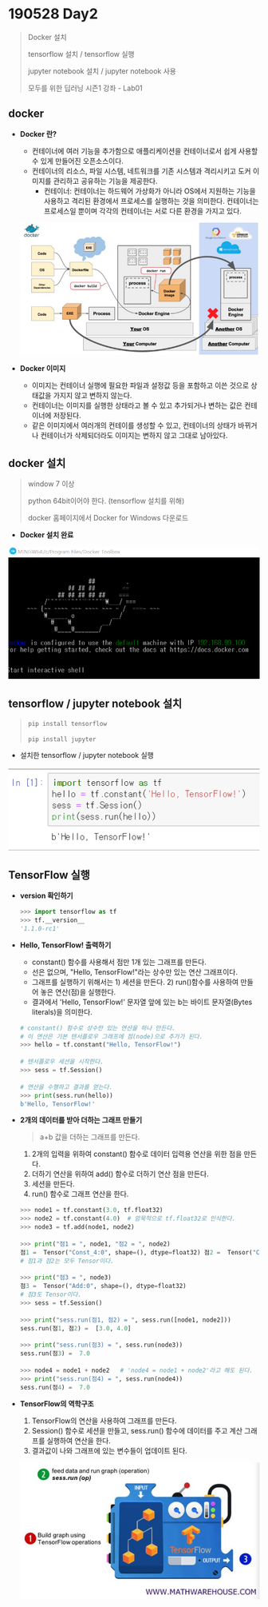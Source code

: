 # 190528 Day2

> Docker 설치
>
> tensorflow 설치 / tensorflow 실행
>
> jupyter notebook 설치 / jupyter notebook 사용
>
> 모두를 위한 딥러닝 시즌1 강좌 - Lab01



##  docker

* **Docker 란?**

  * 컨테이너에 여러 기능을 추가함으로 애플리케이션을 컨테이너로서 쉽게 사용할 수 있게 만들어진 오픈소스이다.
  * 컨테이너의 리소스, 파일 시스템, 네트워크를 기존 시스템과 격리시키고 도커 이미지를 관리하고 공유하는 기능을 제공한다.
    * 컨테이너: 컨테이너는 하드웨어 가상화가 아니라 OS에서 지원하는 기능을 사용하고 격리된 환경에서 프로세스를 실행하는 것을 의미한다. 컨테이너는 프로세스일 뿐이며 각각의 컨테이너는 서로 다른 환경을 가지고 있다. 

  ![docker](image/docker.JPG)

* **Docker 이미지**
  * 이미지는 컨테이너 실행에 필요한 파일과 설정값 등을 포함하고 이쓴 것으로 상태값을 가지지 않고 변하지 않는다. 
  * 컨테이너는 이미지를 실행한 상태라고 볼 수 있고 추가되거나 변하는 값은 컨테이너에 저장된다.
  * 같은 이미지에서 여러개의 컨테이를 생성할 수 있고, 컨테이너의 상태가 바뀌거나 컨테이너가 삭제되더라도 이미지는 변하지 않고 그대로 남아있다.



## docker 설치

> window 7 이상
>
> python 64bit이어야 한다. (tensorflow 설치를 위해)
>
> docker 홈페이지에서 Docker for Windows 다운로드



* **Docker 설치 완료**

![docker설치완료](image/docker설치완료.png)



## tensorflow / jupyter notebook 설치

> `pip install tensorflow`
>
>  `pip install jupyter `



* 설치한 tensorflow / jupyter notebook 실행

![tensorflow](image/tensorflow.png)



## TensorFlow 실행

* **version 확인하기**

  ```python
  >>> import tensorflow as tf
  >>> tf.__version__
  '1.1.0-rc1'
  ```



* **Hello, TensorFlow! 출력하기**

  * constant() 함수를 사용해서 점만 1개 있는 그래프를 만든다.
  * 선은 없으며, "Hello, TensorFlow!"라는 상수만 있는 연산 그래프이다.
  * 그래프를 실행하기 위해서는 1) 세션을 만든다. 2) run()함수를 사용하여 만들어 놓은 연산(점)을 실행한다.
  * 결과에서  'Hello, TensorFlow!' 문자열 앞에 있는 b는 바이트 문자열(Bytes literals)을 의미한다.

  ```python
  # constant() 함수로 상수만 있는 연산을 하나 만든다.
  # 이 연산은 기본 텐서플로우 그래프에 점(node)으로 추가가 된다.
  >>> hello = tf.constant("Hello, TensorFlow!")
  
  # 텐서플로우 세션을 시작한다.
  >>> sess = tf.Session()
  
  # 연산을 수행하고 결과를 얻는다.
  >>> print(sess.run(hello))
  b'Hello, TensorFlow!'
  ```



* **2개의 데이터를 받아 더하는 그래프 만들기**

  > a+b 값을 더하는 그래프를 만든다.

  1. 2개의 입력을 위하여 constant() 함수로 데이터 입력용 연산을 위한 점을 만든다.
  2. 더하기 연산을 위하여 add() 함수로 더하기 연산 점을 만든다.
  3. 세션을 만든다.
  4. run() 함수로 그래프 연산을 한다. 

  ```python
  >>> node1 = tf.constant(3.0, tf.float32)
  >>> node2 = tf.constant(4.0)  # 암묵적으로 tf.float32로 인식한다.
  >>> node3 = tf.add(node1, node2) 
  
  >>> print("점1 = ", node1, "점2 = ", node2)
  점1 =  Tensor("Const_4:0", shape=(), dtype=float32) 점2 =  Tensor("Const_5:0", shape=(), dtype=float32)
  # 점1과 점2는 모두 Tensor이다.
  
  >>> print("점3 = ", node3)
  점3 =  Tensor("Add:0", shape=(), dtype=float32)
  # 점3도 Tensor이다.
  >>> sess = tf.Session()
  
  >>> print("sess.run(점1, 점2) = ", sess.run([node1, node2]))
  sess.run(점1, 점2) =  [3.0, 4.0]
  
  >>> print("sess.run(점3) = ", sess.run(node3))
  sess.run(점3) =  7.0
  
  >>> node4 = node1 + node2   # 'node4 = node1 + node2'라고 해도 된다.
  >>> print("sess.run(점4) = ", sess.run(node4))
  sess.run(점4) =  7.0
  ```


* **TensorFlow의 역학구조**

  1. TensorFlow의 연산을 사용하여 그래프를 만든다.
  2. Session() 함수로 세션을 만들고, sess.run() 함수에 데이터를 주고 계산 그래프를 실행하여 연산을 한다.
  3. 결과값이 나와 그래프에 있는 변수들이 업데이트 된다.

  ![](image/Tensorflow구조.JPG)